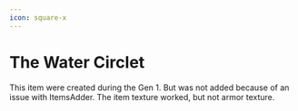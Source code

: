 ```yaml
---
icon: square-x
---
```


# The Water Circlet

This item were created during the Gen 1. But was not added because of an issue with ItemsAdder. The item texture worked, but not armor texture.

